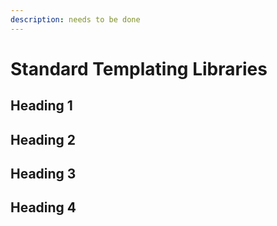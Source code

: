 ```yaml
---
description: needs to be done
---
```


# Standard Templating Libraries

## Heading 1

## Heading 2

## Heading 3

## Heading 4
